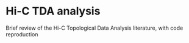 # Hi-C TDA analysis
 Brief review of the Hi-C Topological Data Analysis literature, with code reproduction
